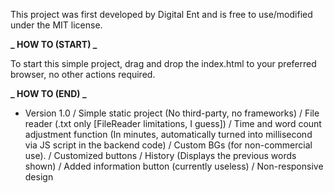 This project was first developed by Digital Ent and is free to use/modified under the MIT license.

**_ HOW TO (START) _**

To start this simple project, drag and drop the index.html to your preferred browser, no other actions required.

**_ HOW TO (END) _**

- Version 1.0
  / Simple static project (No third-party, no frameworks)
  / File reader (.txt only [FileReader limitations, I guess])
  / Time and word count adjustment function (In minutes, automatically turned into millisecond via JS script in the backend code)
  / Custom BGs (for non-commercial use).
  / Customized buttons
  / History (Displays the previous words shown)
  / Added information button (currently useless)
  / Non-responsive design
